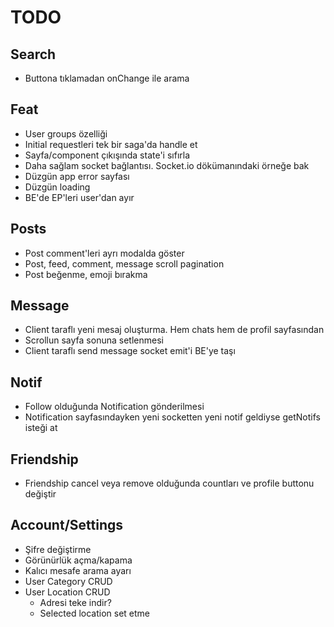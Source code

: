 # TODO

## Search

- Buttona tıklamadan onChange ile arama

## Feat

- User groups özelliği
- Initial requestleri tek bir saga'da handle et
- Sayfa/component çıkışında state'i sıfırla
- Daha sağlam socket bağlantısı. Socket.io dökümanındaki örneğe bak
- Düzgün app error sayfası
- Düzgün loading
- BE'de EP'leri user'dan ayır

## Posts

- Post comment'leri ayrı modalda göster
- Post, feed, comment, message scroll pagination
- Post beğenme, emoji bırakma

## Message

- Client taraflı yeni mesaj oluşturma. Hem chats hem de profil sayfasından
- Scrollun sayfa sonuna setlenmesi
- Client taraflı send message socket emit'i BE'ye taşı

## Notif

- Follow olduğunda Notification gönderilmesi
- Notification sayfasındayken yeni socketten yeni notif geldiyse getNotifs isteği at

## Friendship

- Friendship cancel veya remove olduğunda countları ve profile buttonu değiştir

## Account/Settings

- Şifre değiştirme
- Görünürlük açma/kapama
- Kalıcı mesafe arama ayarı
- User Category CRUD
- User Location CRUD
  - Adresi teke indir?
  - Selected location set etme
